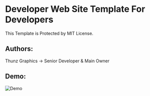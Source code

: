 # Developer Web Site Template For Developers
This Template is Protected by MIT License.

## Authors:
Thunz Graphics → Senior Developer & Main Owner

## Demo:
![Demo](https://i.hizliresim.com/iRlXKo.png)
